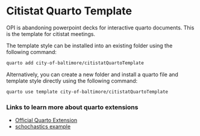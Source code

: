 # Citistat Quarto Template

OPI is abandoning powerpoint decks for interactive quarto documents. This is the template for citistat meetings.



The template style can be installed into an existing folder using the following command:

```bash
quarto add city-of-baltimore/citistatQuartoTemplate
```

Alternatively, you can create a new folder and install a quarto file and template style directly using the following command:

```bash
quarto use template city-of-baltimore/citistatQuartoTemplate
```


### Links to learn more about quarto extensions

* [Official Quarto Extension](https://quarto.org/docs/extensions/listing-formats.html)
* [schochastics example](https://github.com/schochastics)